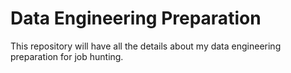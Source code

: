 # Data Engineering Preparation

This repository will have all the details about my data engineering preparation for job hunting.
